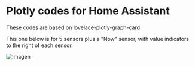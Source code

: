 # Plotly codes for Home Assistant 

These codes are based on lovelace-plotly-graph-card 

This one below is for 5 sensors plus a "Now" sensor, with value indicators to the right of each sensor.

![imagen](https://github.com/octaviz/plotly-codes-HA/assets/856579/52602882-9d0a-433e-a905-f06c0c732beb)


